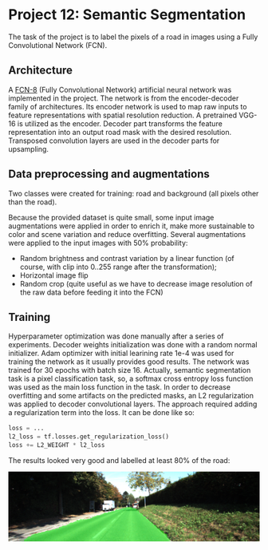 # Project 12: Semantic Segmentation

The task of the project is to label the pixels of a road in images using a Fully Convolutional Network (FCN). 

## Architecture
A [FCN-8](https://people.eecs.berkeley.edu/%7Ejonlong/long_shelhamer_fcn.pdf) (Fully Convolutional Network) artificial neural network was implemented in the project. The network is from the encoder-decoder family of architectures. Its encoder network is used to map raw inputs to feature representations with spatial resolution reduction. A pretrained VGG-16 is utilized as the encoder. Decoder part transforms the feature representation into an output road mask with the desired resolution. Transposed convolution layers are used in the decoder parts for upsampling.

## Data preprocessing and augmentations
Two classes were created for training: road and background (all pixels other than the road).

Because the provided dataset is quite small, some input image augmentations were applied in order to enrich it, make more sustainable to color and scene variation and reduce overfitting. Several augmentations were applied to the input images with 50% probability:

* Random brightness and contrast variation by a linear function (of course, with clip into 0..255 range after the transformation);
* Horizontal image flip
* Random crop (quite useful as we have to decrease image resolution of the raw data before feeding it into the FCN)

## Training
Hyperparameter optimization was done manually after a series of experiments. Decoder weights initialization was done with a random normal initializer. Adam optimizer with initial learining rate 1e-4 was used for training the network as it usually provides good results. The network was trained for 30 epochs with batch size 16.
Actually, semantic segmentation task is a pixel classification task, so, a softmax cross entropy loss function was used as the main loss function in the task. In order to decrease overfitting and some artifacts on the predicted masks, an L2 regularization was applied to decoder convolutional layers. The approach required adding a regularization term into the loss. It can be done like so:
```Python
loss = ...
l2_loss = tf.losses.get_regularization_loss()
loss += L2_WEIGHT * l2_loss
```

The results looked very good and labelled at least 80% of the road:

![um_000021](./runs/1533506434.3253/um_000021.png)
